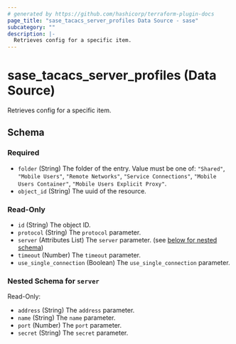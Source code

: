 ```yaml
---
# generated by https://github.com/hashicorp/terraform-plugin-docs
page_title: "sase_tacacs_server_profiles Data Source - sase"
subcategory: ""
description: |-
  Retrieves config for a specific item.
---
```


# sase_tacacs_server_profiles (Data Source)

Retrieves config for a specific item.



<!-- schema generated by tfplugindocs -->
## Schema

### Required

- `folder` (String) The folder of the entry. Value must be one of: `"Shared"`, `"Mobile Users"`, `"Remote Networks"`, `"Service Connections"`, `"Mobile Users Container"`, `"Mobile Users Explicit Proxy"`.
- `object_id` (String) The uuid of the resource.

### Read-Only

- `id` (String) The object ID.
- `protocol` (String) The `protocol` parameter.
- `server` (Attributes List) The `server` parameter. (see [below for nested schema](#nestedatt--server))
- `timeout` (Number) The `timeout` parameter.
- `use_single_connection` (Boolean) The `use_single_connection` parameter.

<a id="nestedatt--server"></a>
### Nested Schema for `server`

Read-Only:

- `address` (String) The `address` parameter.
- `name` (String) The `name` parameter.
- `port` (Number) The `port` parameter.
- `secret` (String) The `secret` parameter.



